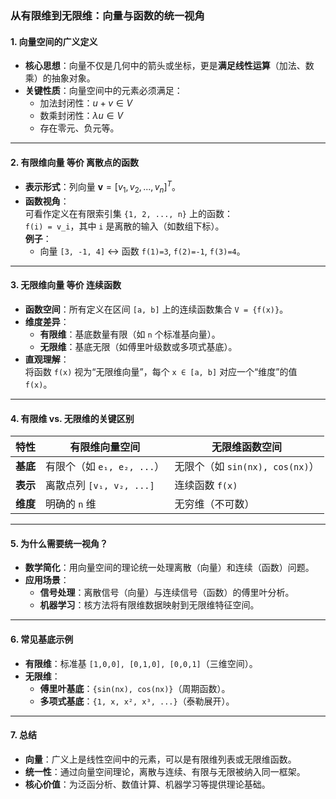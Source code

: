 ### **从有限维到无限维：向量与函数的统一视角**

#### **1. 向量空间的广义定义**

- **核心思想**：向量不仅是几何中的箭头或坐标，更是**满足线性运算**（加法、数乘）的抽象对象。
- **关键性质**：向量空间中的元素必须满足：
  - 加法封闭性：$u + v \in V$
  - 数乘封闭性：$\lambda u \in V$
  - 存在零元、负元等。

---

#### **2. 有限维向量 等价 离散点的函数**

- **表示形式**：列向量 $\mathbf{v} = [v_1, v_2, ..., v_n]^T$。
- **函数视角**：  
  可看作定义在有限索引集 `{1, 2, ..., n}` 上的函数：  
  `f(i) = v_i`，其中 `i` 是离散的输入（如数组下标）。  
  **例子**：  
  - 向量 `[3, -1, 4]` ↔ 函数 `f(1)=3`, `f(2)=-1`, `f(3)=4`。

---

#### **3. 无限维向量 等价 连续函数**

- **函数空间**：所有定义在区间 `[a, b]` 上的连续函数集合 `V = {f(x)}`。
- **维度差异**：
  - **有限维**：基底数量有限（如 `n` 个标准基向量）。  
  - **无限维**：基底无限（如傅里叶级数或多项式基底）。  
- **直观理解**：  
  将函数 `f(x)` 视为“无限维向量”，每个 `x ∈ [a, b]` 对应一个“维度”的值 `f(x)`。

---

#### **4. 有限维 vs. 无限维的关键区别**

| **特性**       | **有限维向量空间**       | **无限维函数空间**          |
|----------------|-------------------------|----------------------------|
| **基底**       | 有限个（如 `e₁, e₂, ...`） | 无限个（如 `sin(nx), cos(nx)`） |
| **表示**       | 离散点列 `[v₁, v₂, ...]` | 连续函数 `f(x)`             |
| **维度**       | 明确的 `n` 维           | 无穷维（不可数）            |

---

#### **5. 为什么需要统一视角？**

- **数学简化**：用向量空间的理论统一处理离散（向量）和连续（函数）问题。
- **应用场景**：
  - **信号处理**：离散信号（向量）与连续信号（函数）的傅里叶分析。
  - **机器学习**：核方法将有限维数据映射到无限维特征空间。

---

#### **6. 常见基底示例**

- **有限维**：标准基 `[1,0,0], [0,1,0], [0,0,1]`（三维空间）。
- **无限维**：
  - **傅里叶基底**：`{sin(nx), cos(nx)}`（周期函数）。
  - **多项式基底**：`{1, x, x², x³, ...}`（泰勒展开）。

---

#### **7. 总结**

- **向量**：广义上是线性空间中的元素，可以是有限维列表或无限维函数。
- **统一性**：通过向量空间理论，离散与连续、有限与无限被纳入同一框架。  
- **核心价值**：为泛函分析、数值计算、机器学习等提供理论基础。  

